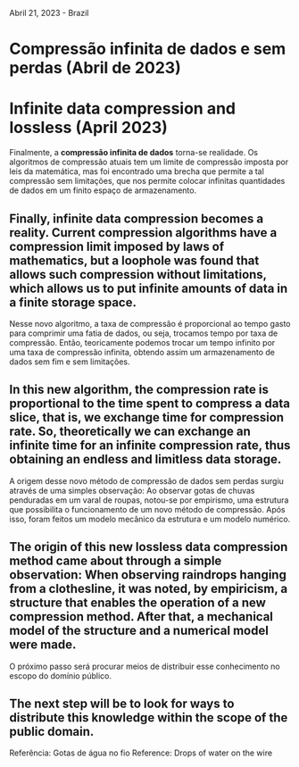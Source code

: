 Abril 21, 2023 - Brazil

# Compressão infinita de dados e sem perdas (Abril de 2023)
# Infinite data compression and lossless (April 2023)

Finalmente, a **compressão infinita de dados** torna-se realidade. Os algoritmos de compressão atuais tem um limite de compressão imposta por leis da matemática, mas foi encontrado uma brecha que permite a tal compressão sem limitações, que nos permite colocar infinitas quantidades de dados em um finito espaço de armazenamento.

Finally, **infinite data compression** becomes a reality. Current compression algorithms have a compression limit imposed by laws of mathematics, but a loophole was found that allows such compression without limitations, which allows us to put infinite amounts of data in a finite storage space.
---

Nesse novo algoritmo, a taxa de compressão é proporcional ao tempo gasto para comprimir uma fatia de dados, ou seja, trocamos tempo por taxa de compressão. Então, teoricamente podemos trocar um tempo infinito por uma taxa de compressão infinita, obtendo assim um armazenamento de dados sem fim e sem limitações.

In this new algorithm, the compression rate is proportional to the time spent to compress a data slice, that is, we exchange time for compression rate. So, theoretically we can exchange an infinite time for an infinite compression rate, thus obtaining an endless and limitless data storage.
---

A origem desse novo método de compressão de dados sem perdas surgiu através de uma simples observação: Ao observar gotas de chuvas penduradas em um varal de roupas, notou-se por empirismo, uma estrutura que possibilita o funcionamento de um novo método de compressão. Após isso, foram feitos um modelo mecânico da estrutura e um modelo numérico.

The origin of this new lossless data compression method came about through a simple observation: When observing raindrops hanging from a clothesline, it was noted, by empiricism, a structure that enables the operation of a new compression method. After that, a mechanical model of the structure and a numerical model were made.
---

O próximo passo será procurar meios de distribuir esse conhecimento no escopo do domínio público.

The next step will be to look for ways to distribute this knowledge within the scope of the public domain.
---
Referência: Gotas de água no fio
Reference: Drops of water on the wire
